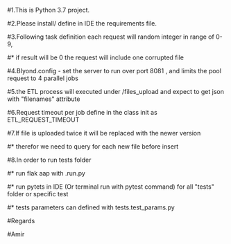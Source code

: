 #1.This is Python 3.7 project.

#2.Please install/ define in IDE the requirements file.

#3.Following task definition each request will random integer in range of 0-9,

#* if result will be 0 the request will include one corrupted file   

#4.BIyond.config - set the server to run over port 8081 , and limits the pool request to 4 parallel jobs

#5.the ETL process will executed under /files_upload and expect to get json with "filenames" attribute
    
#6.Request timeout per job define in the class init as ETL_REQUEST_TIMEOUT

#7.If file is uploaded twice it will be replaced with the newer version

#* therefor we need to query for each new file before insert

#8.In order to run tests folder 

#* run flak aap with <BIyond>.run.py

#* run pytets in IDE (Or terminal run with pytest command) for all "tests" folder or specific test 

#* tests parameters can defined with tests.test_params.py

#Regards

#Amir

